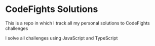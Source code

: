 # CodeFights Solutions
This is a repo in which I track all my personal solutions to CodeFights challenges

I solve all challenges using JavaScript and TypeScript